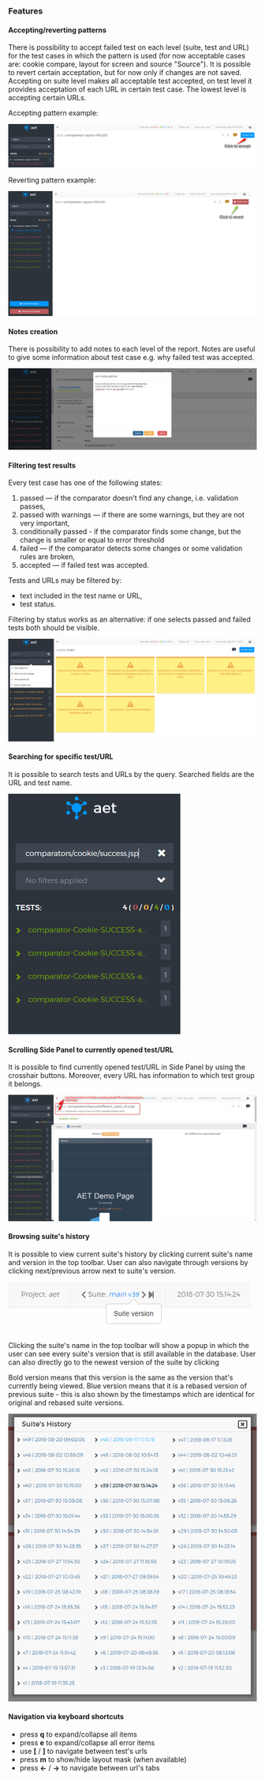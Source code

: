 ### Features
#### Accepting/reverting patterns
There is possibility to accept failed test on each level (suite, test and URL) for the test cases in which the pattern is used (for now acceptable cases are: cookie compare, layout for screen and source "Source"). It is possible to revert certain acceptation, but for now only if changes are not saved. Accepting on suite level makes all acceptable test accepted, on test level it provides acceptation of each URL in certain test case. The lowest level is accepting certain URLs.

Accepting pattern example:

![Test's acceptation](assets/suiteReport/test_accepting.png)

Reverting pattern example:

![Test's reverting](assets/suiteReport/test_reverting.png)

#### Notes creation
There is possibility to add notes to each level of the report. Notes are useful to give some information 
about test case e.g. why failed test was accepted.

![Note example](assets/suiteReport/note_example.png)

#### Filtering test results
Every test case has one of the following states:

1. passed — if the comparator doesn't find any change, i.e. validation passes,
2. passed with warnings — if there are some warnings, but they are not very important,
3. conditionally passed - if the comparator finds some change, but the change is smaller or equal to error threshold
4. failed — if the comparator detects some changes or some validation rules are broken,
5. accepted — if failed test was accepted.

Tests and URLs may be filtered by:

* text included in the test name or URL,
* test status.

Filtering by status works as an alternative: if one selects passed and failed tests both should be visible.

![Filter example](assets/suiteReport/filter-example.png)

#### Searching for specific test/URL
It is possible to search tests and URLs by the query. Searched fields are the URL and test name.

![Search example](assets/suiteReport/search-example.png)

#### Scrolling Side Panel to currently opened test/URL
It is possible to find currently opened test/URL in Side Panel by using the crosshair buttons. 
Moreover, every URL has information to which test group it belongs.

![Find example](assets/suiteReport/find-in-sidepanel-example.png)

#### Browsing suite's history
It is possible to view current suite's history by clicking current suite's name and version in the top toolbar. User can also navigate through versions by clicking next/previous arrow next to suite's version. 

![Suite history](assets/suiteReport/suite-history.png)

Clicking the suite's name in the top toolbar will show a popup in which the user can see every suite's version that is still available in the database. User can also directly go to the newest version of the suite by clicking 

Bold version means that this version is the same as the version that's currently being viewed.
Blue version means that it is a rebased version of previous suite - this is also shown by the timestamps which are identical for original and rebased suite versions.

![Suite history popup](assets/suiteReport/suite-history-popup.png)

#### Navigation via keyboard shortcuts
* press **q** to expand/collapse all items
* press **e** to expand/collapse all error items
* use **[** / **]** to navigate between test's urls
* press **m** to show/hide layout mask (when available)
* press **←** / **→** to navigate between url's tabs